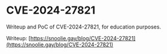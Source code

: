 # CVE-2024-27821
Writeup and PoC of CVE-2024-27821, for education purposes.

Writeup: [https://snoolie.gay/blog/CVE-2024-27821](https://snoolie.gay/blog/CVE-2024-27821)
